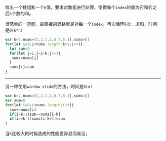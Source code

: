 给出一个数组和一个`k`值，要求对数组进行处理，使得每个`index`的值为它和它之后`k`个数的和。

很简单的一道题，最直接的思路就是对每一个`index`，再次循环k次，求和，时间是`O(k*n)`

```js
var k=2,nums=[1,2,1,2,6,7,5,1],sums=[]
for(let i=0;i<nums.length-k+1;i++){
  let sum=0
  for(let j=i;j<i+k;j++){
   sum+=nums[j]
  }
  sums[i]=sum
}
```

----

另一种使用`window slide`的方法，时间是`O(n)`
```js
var k=2,nums=[1,2,1,2,6,7,5,1],sums=[]
var sum=0
for(let i=0;i<nums.length;i++){
  sum+=nums[i]
  if(i>k-1)sum-=nums[i-k]
  if(i>=k-1)sums[i-k+1]=sum  
}
```

当k比较大的时候造成的性能差异显而易见，